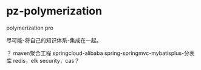 # pz-polymerization
polymerization pro

尽可能-将自己的知识体系-集成在一起。

？
maven聚合工程
springcloud-alibaba
spring-springmvc-mybatisplus-分表库
redis，elk
security，cas？

